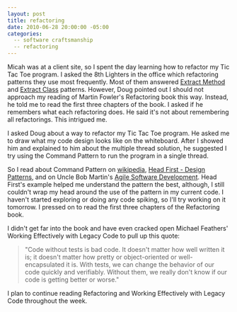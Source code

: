 ```yaml
---
layout: post
title: refactoring
date: 2010-06-28 20:00:00 -05:00
categories:
  -- software craftsmanship
  -- refactoring
---
```


Micah was at a client site, so I spent the day learning how to refactor my Tic Tac Toe program.  I asked the 8th Lighters in the office which refactoring patterns they use most frequently.  Most of them answered [Extract Method](http://c2.com/cgi/wiki?ExtractMethod) and [Extract Class](http://c2.com/cgi/wiki?ExtractClass) patterns.  However, Doug pointed out I should not approach my reading of Martin Fowler's Refactoring book this way.  Instead, he told me to read the first three chapters of the book.  I asked if he remembers what each refactoring does.  He said it's not about remembering all refactorings.  This intrigued me.

I asked Doug about a way to refactor my Tic Tac Toe program.  He asked me to draw what my code design looks like on the whiteboard.  After I showed him and explained to him about the multiple thread solution, he suggested I try using the Command Pattern to run the program in a single thread.

So I read about Command Pattern on [wikipedia](http://en.wikipedia.org/wiki/Command_pattern), [Head First - Design Patterns](http://www.amazon.com/First-Design-Patterns-Elisabeth-Freeman/dp/0596007124/), and on Uncle Bob Martin's [Agile Software Development](http://www.amazon.com/Software-Development-Principles-Patterns-Practices/dp/0135974445/).  Head First's example helped me understand the pattern the best, although, I still couldn't wrap my head around the use of the pattern in my current code.  I haven't started exploring or doing any code spiking, so I'll try working on it tomorrow.  I pressed on to read the first three chapters of the Refactoring book.

I didn't get far into the book and have even cracked open Michael Feathers' Working Effectively with Legacy Code to pull up this quote:

> "Code without tests is bad code.  It doesn't matter how well written it is; it doesn't matter how pretty or object-oriented or well-encapsulated it is.  With tests, we can change the behavior of our code quickly and verifiably.  Without them, we really don't know if our code is getting better or worse."

I plan to continue reading Refactoring and Working Effectively with Legacy Code throughout the week.
